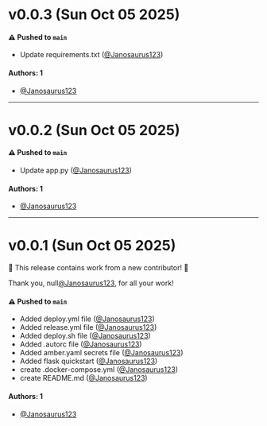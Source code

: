 # v0.0.3 (Sun Oct 05 2025)

#### ⚠️ Pushed to `main`

- Update requirements.txt ([@Janosaurus123](https://github.com/Janosaurus123))

#### Authors: 1

- [@Janosaurus123](https://github.com/Janosaurus123)

---

# v0.0.2 (Sun Oct 05 2025)

#### ⚠️ Pushed to `main`

- Update app.py ([@Janosaurus123](https://github.com/Janosaurus123))

#### Authors: 1

- [@Janosaurus123](https://github.com/Janosaurus123)

---

# v0.0.1 (Sun Oct 05 2025)

:tada: This release contains work from a new contributor! :tada:

Thank you, null[@Janosaurus123](https://github.com/Janosaurus123), for all your work!

#### ⚠️ Pushed to `main`

- Added deploy.yml file ([@Janosaurus123](https://github.com/Janosaurus123))
- Added release.yml file ([@Janosaurus123](https://github.com/Janosaurus123))
- Added deploy.sh file ([@Janosaurus123](https://github.com/Janosaurus123))
- Added .autorc file ([@Janosaurus123](https://github.com/Janosaurus123))
- Added amber.yaml secrets file ([@Janosaurus123](https://github.com/Janosaurus123))
- Added flask quickstart ([@Janosaurus123](https://github.com/Janosaurus123))
- create .docker-compose.yml ([@Janosaurus123](https://github.com/Janosaurus123))
- create README.md ([@Janosaurus123](https://github.com/Janosaurus123))

#### Authors: 1

- [@Janosaurus123](https://github.com/Janosaurus123)
